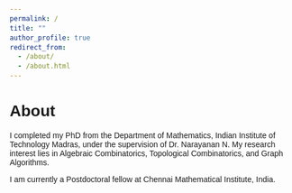 ```yaml
---
permalink: /
title: ""
author_profile: true
redirect_from: 
  - /about/
  - /about.html
---
```


<meta name="google-site-verification" content="u_mNr2QwGTy9cj_pifv3uxncaZbClR5rk7RVQfACU64" />
<h1> About </h1>

I completed my PhD from the Department of Mathematics, Indian Institute of Technology Madras, under the supervision of Dr. Narayanan N. My research interest lies in Algebraic Combinatorics, Topological Combinatorics, and Graph Algorithms. 

I am currently a Postdoctoral fellow at Chennai Mathematical Institute, India.


<head>
    <meta charset="UTF-8">
    <meta name="viewport" content="width=device-width, initial-scale=1.0">
    <title>Institute Info</title>
    <style>
        body {
            font-family: Arial, sans-serif;
            margin: 20px;
        }

        .institute-container {
            display: flex;
            align-items: center;  
            padding: 10px;
            border-radius: 8px;
            max-width: 500px;
            background-color:rgb(255, 255, 255);
        }

        .institute-container img {
            width: 100px;
            height: 100px;
            margin-right: 20px;
            object-fit: contain;
        }

        .institute-details {
            line-height: 1;
        }

        .institute-name {
            font-size: 1rem;
            font-weight: bold;
            margin-bottom: 6px;
        }

        .job-role {
            font-size: 0.8rem;
            color: #555;
            margin-bottom: 3px
        }

        .degree {
            font-size: 0.8rem;
            color: #555;
            margin-bottom: 3px
        }

        .cgpa {
            font-size: 0.8rem;
            font-weight: bold;
            color: #555;
            margin-bottom: 3px
        }

        .mentor {
            font-size: 0.7rem;
            color: #777;
            margin-bottom: 3px
        }

        .tenure {
            font-size: 0.7rem;
            color: #555;
            margin-bottom: 3px
        }
    </style>
</head>
<body>
<h2 id="research-experience">Experience</h2>

    <div class="institute-container">
        <img src="/images/cmi-logo-blue-large.png" width = "100" heightalt="Institute Logo">
        <div class="institute-details">
            <div class="institute-name">Chennai Mathematical Institute</div>
            <div class="job-role">Postdoctoral Fellow</div>
            <div class="tenure">Dec 2024 - Present</div>
        </div>
    </div>

    <div class="institute-container">
        <img src="/images/iisc.png" width = "100" heightalt="Institute Logo">
        <div class="institute-details">
            <div class="institute-name">Indian Institute of Science</div>
            <div class="job-role">Research Associate-I</div>
            <div class="tenure">Nov 2024 - Dec 2024</div>
            <div class="mentor">Host: Prof. Arvind Ayyer</div>
        </div>
    </div>

    <div class="institute-container">
        <img src="/images/imsc.png" width = "100" heightalt="Institute Logo">
        <div class="institute-details">
            <div class="institute-name">Institute of Mathematical Sciences</div>
            <div class="job-role">Visiting Research Fellow</div>
            <div class="tenure">Aug 2024 - Oct 2024</div>
            <div class="mentor">Host: Prof. Amritanshu Prasad</div>
        </div>
    </div>

<h2 id="education">Education</h2>

    <div class="institute-container">
        <img src="/images/iitmadras.png" width = "100" heightalt="Institute Logo">
        <div class="institute-details">
            <div class="institute-name">Indian Institute of Technology Madras</div>
            <div class="degree">Ph.D. (Mathematics)</div>
            <div class="tenure">Jan 2019 - Aug 2024</div>
            <div class="cgpa">CGPA: 9.47 / 10.00</div>

        </div>
    </div>

    <div class="institute-container">
        <img src="/images/mu.png" width = "100" heightalt="Institute Logo">
        <div class="institute-details">
            <div class="institute-name">Mumbai University</div>
            <div class="degree">M.Sc. (Mathematics)</div>
            <div class="tenure">July 2016 - May 2018</div>
            <div class="cgpa">CGPA: 9.13 / 10.00</div>

        </div>
    </div>

    <div class="institute-container">
        <img src="/images/ruia.png" width = "100" heightalt="Institute Logo">
        <div class="institute-details">
            <div class="institute-name">R. N. Ruia Autonomous College</div>
            <div class="degree">B.Sc. (Mathematics)</div>
            <div class="tenure">July 2013 - May 2016</div>
            <div class="cgpa">CGPA: 6.78 / 7.00</div>

        </div>
    </div>

</body>


<!-- 


<p><img style="float: left; margin:25px 5px; min-width: 100px;" src="/images/iisc.png" width="100" height="120" /></p>
<h3 id="fudan-university">Indian Institute of Science</h3>
<p style="line-height:1.0"> <font size="2"> Nov 2024 - Dec 2024<br /><strong> Research Associate-I</strong><br /> Host: Prof. Arvind Ayyer<br /> </font></p>


<p><img style="float: left; margin:5px 5px" src="/images/imsc.png" width="100" height="120" /></p>
<h3 id="fudan-university">Institute of Mathematical Sciences</h3>
<p style="line-height:1.0"> <font size="2"> Aug 2024 - October 2024<br /><strong> Visiting Research Fellow  </strong><br /> Host: Prof. Amritanshu Prasad<br /> </font></p> -->

<br>






